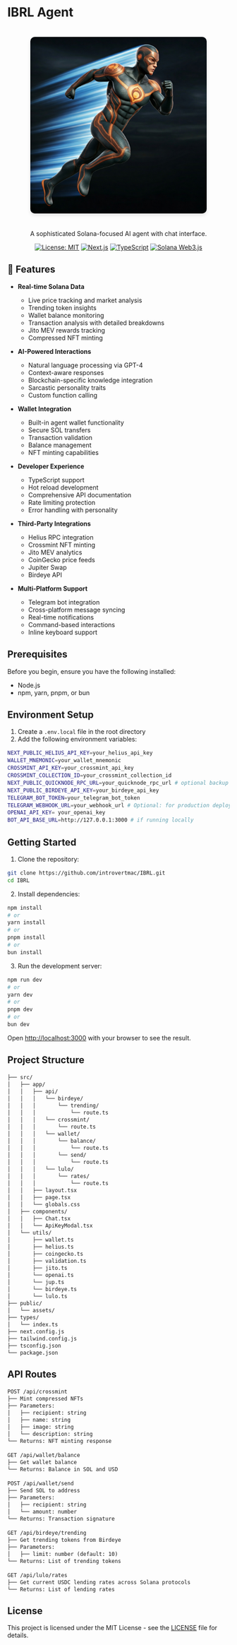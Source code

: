 # IBRL Agent

<div align="center">
  <img src="public/IBRL.jpeg" alt="IBRL Agent" width="400" style="border-radius: 10px; margin: 20px 0; box-shadow: 0 4px 8px rgba(0,0,0,0.1);" />

A sophisticated Solana-focused AI agent with chat interface.

[![License: MIT](https://img.shields.io/badge/License-MIT-yellow.svg)](https://opensource.org/licenses/MIT)
[![Next.js](https://img.shields.io/badge/Next.js-14-black)](https://nextjs.org/)
[![TypeScript](https://img.shields.io/badge/TypeScript-5-blue)](https://www.typescriptlang.org/)
[![Solana Web3.js](https://img.shields.io/badge/Solana-Web3.js-purple)](https://solana.com/)

</div>

## 🚀 Features

- **Real-time Solana Data**
  - Live price tracking and market analysis
  - Trending token insights
  - Wallet balance monitoring
  - Transaction analysis with detailed breakdowns
  - Jito MEV rewards tracking
  - Compressed NFT minting

- **AI-Powered Interactions**
  - Natural language processing via GPT-4
  - Context-aware responses
  - Blockchain-specific knowledge integration
  - Sarcastic personality traits
  - Custom function calling

- **Wallet Integration**
  - Built-in agent wallet functionality
  - Secure SOL transfers
  - Transaction validation
  - Balance management
  - NFT minting capabilities

- **Developer Experience**
  - TypeScript support
  - Hot reload development
  - Comprehensive API documentation
  - Rate limiting protection
  - Error handling with personality

- **Third-Party Integrations**
  - Helius RPC integration
  - Crossmint NFT minting
  - Jito MEV analytics
  - CoinGecko price feeds
  - Jupiter Swap
  - Birdeye API

- **Multi-Platform Support**
  - Telegram bot integration
  - Cross-platform message syncing
  - Real-time notifications
  - Command-based interactions
  - Inline keyboard support

## Prerequisites

Before you begin, ensure you have the following installed:
- Node.js 
- npm, yarn, pnpm, or bun

## Environment Setup

1. Create a `.env.local` file in the root directory
2. Add the following environment variables:
```bash
NEXT_PUBLIC_HELIUS_API_KEY=your_helius_api_key
WALLET_MNEMONIC=your_wallet_mnemonic
CROSSMINT_API_KEY=your_crossmint_api_key
CROSSMINT_COLLECTION_ID=your_crossmint_collection_id
NEXT_PUBLIC_QUICKNODE_RPC_URL=your_quicknode_rpc_url # optional backup for helius
NEXT_PUBLIC_BIRDEYE_API_KEY=your_birdeye_api_key
TELEGRAM_BOT_TOKEN=your_telegram_bot_token
TELEGRAM_WEBHOOK_URL=your_webhook_url # Optional: for production deployments
OPENAI_API_KEY= your_openai_key
BOT_API_BASE_URL=http://127.0.0.1:3000 # if running locally
```

## Getting Started

1. Clone the repository:
```bash
git clone https://github.com/introvertmac/IBRL.git
cd IBRL
```

2. Install dependencies:
```bash
npm install
# or
yarn install
# or
pnpm install
# or
bun install
```

3. Run the development server:
```bash
npm run dev
# or
yarn dev
# or
pnpm dev
# or
bun dev
```

Open [http://localhost:3000](http://localhost:3000) with your browser to see the result.

## Project Structure

```
├── src/
│   ├── app/
│   │   ├── api/
│   │   │   └── birdeye/
│   │   │       └── trending/
│   │   │           └── route.ts
│   │   │   └── crossmint/
│   │   │       └── route.ts
│   │   │   └── wallet/
│   │   │       └── balance/
│   │   │           └── route.ts
│   │   │       └── send/
│   │   │           └── route.ts
│   │   │   └── lulo/
│   │   │       └── rates/
│   │   │           └── route.ts
│   │   ├── layout.tsx
│   │   ├── page.tsx
│   │   └── globals.css
│   ├── components/
│   │   ├── Chat.tsx
│   │   └── ApiKeyModal.tsx
│   └── utils/
│       ├── wallet.ts
│       ├── helius.ts
│       ├── coingecko.ts
│       ├── validation.ts
│       ├── jito.ts
│       └── openai.ts
│       └── jup.ts
│       └── birdeye.ts
│       └── lulo.ts
├── public/
│   └── assets/
├── types/
│   └── index.ts
├── next.config.js
├── tailwind.config.js
├── tsconfig.json
└── package.json
```

## API Routes

```
POST /api/crossmint
├── Mint compressed NFTs
├── Parameters:
│   ├── recipient: string
│   ├── name: string
│   ├── image: string
│   └── description: string
└── Returns: NFT minting response

GET /api/wallet/balance
├── Get wallet balance
└── Returns: Balance in SOL and USD

POST /api/wallet/send
├── Send SOL to address
├── Parameters:
│   ├── recipient: string
│   └── amount: number
└── Returns: Transaction signature

GET /api/birdeye/trending
├── Get trending tokens from Birdeye
├── Parameters:
│   ├── limit: number (default: 10)
└── Returns: List of trending tokens

GET /api/lulo/rates
├── Get current USDC lending rates across Solana protocols
└── Returns: List of lending rates
```

## License

This project is licensed under the MIT License - see the [LICENSE](LICENSE) file for details.

